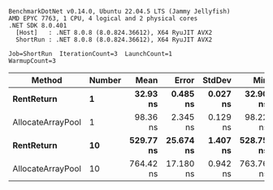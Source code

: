 ```

BenchmarkDotNet v0.14.0, Ubuntu 22.04.5 LTS (Jammy Jellyfish)
AMD EPYC 7763, 1 CPU, 4 logical and 2 physical cores
.NET SDK 8.0.401
  [Host]   : .NET 8.0.8 (8.0.824.36612), X64 RyuJIT AVX2
  ShortRun : .NET 8.0.8 (8.0.824.36612), X64 RyuJIT AVX2

Job=ShortRun  IterationCount=3  LaunchCount=1  
WarmupCount=3  

```
| Method            | Number | Mean      | Error     | StdDev   | Min       | Max       | Allocated |
|------------------ |------- |----------:|----------:|---------:|----------:|----------:|----------:|
| **RentReturn**        | **1**      |  **32.93 ns** |  **0.485 ns** | **0.027 ns** |  **32.90 ns** |  **32.95 ns** |         **-** |
| AllocateArrayPool | 1      |  98.36 ns |  2.345 ns | 0.129 ns |  98.22 ns |  98.46 ns |         - |
| **RentReturn**        | **10**     | **529.77 ns** | **25.674 ns** | **1.407 ns** | **528.75 ns** | **531.37 ns** |         **-** |
| AllocateArrayPool | 10     | 764.42 ns | 17.180 ns | 0.942 ns | 763.76 ns | 765.50 ns |         - |
